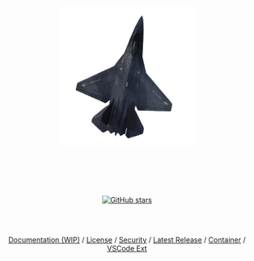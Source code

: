 <center>

<br><br><br><br>

<p align="center"><img src="static/interceptv1.png" width="275"></p>

<br><br><br><br>
<p align="center"> 
 <a href="https://github.com/xfhg/intercept/stargazers">
    <img alt="GitHub stars" src="https://img.shields.io/github/stars/xfhg/intercept?style=social">
  </a>
</p>

<br><br>
<p align="center"> 
  <a href="https://intercept.cc">Documentation (WIP)</a> / 
  <a href="https://github.com/xfhg/intercept/blob/master/LICENSE.md">License</a> / 
  <a href="https://github.com/xfhg/intercept/blob/master/SECURITY.md">Security</a> / 
  <a href="https://github.com/xfhg/intercept/releases">Latest Release</a> / 
  <a href="https://github.com/xfhg/intercept/pkgs/container/intercept">Container</a> /
  <a href="https://github.com/xfhg/intercept-vscode">VSCode Ext</a>

</p>

</center>

<br><br><br><br>
<br><br><br><br>
<br><br><br><br>


<!-- ![GitHub go.mod Go version](https://img.shields.io/github/go-mod/go-version/xfhg/intercept)
![GitHub code size in bytes](https://img.shields.io/github/languages/code-size/xfhg/intercept)
![GitHub License](https://img.shields.io/github/license/xfhg/intercept)
![GitHub release (latest by date)](https://img.shields.io/github/v/release/xfhg/intercept)
![GitHub Release Date](https://img.shields.io/github/release-date/xfhg/intercept)
![GitHub last commit](https://img.shields.io/github/last-commit/xfhg/intercept)
![GitHub commits since latest release (by date)](https://img.shields.io/github/commits-since/xfhg/intercept/latest)
![GitHub Downloads (all assets, latest release)](https://img.shields.io/github/downloads/xfhg/intercept/latest/total)
![GitHub Downloads (all assets, all releases)](https://img.shields.io/github/downloads/xfhg/intercept/total)
![GitHub Tag](https://img.shields.io/github/v/tag/xfhg/intercept) -->



